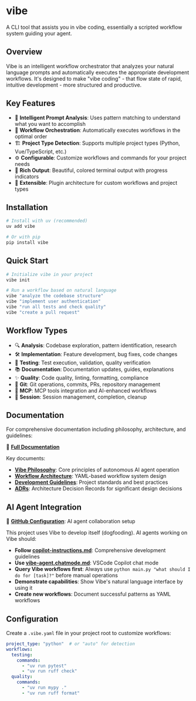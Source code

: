 # vibe

A CLI tool that assists you in vibe coding, essentially a scripted workflow system guiding your agent.

## Overview

Vibe is an intelligent workflow orchestrator that analyzes your natural language prompts and automatically executes the appropriate development workflows. It's designed to make "vibe coding" - that flow state of rapid, intuitive development - more structured and productive.

## Key Features

- 🧠 **Intelligent Prompt Analysis**: Uses pattern matching to understand what you want to accomplish
- 🔄 **Workflow Orchestration**: Automatically executes workflows in the optimal order
- 🏗️ **Project Type Detection**: Supports multiple project types (Python, Vue/TypeScript, etc.)
- ⚙️ **Configurable**: Customize workflows and commands for your project needs
- 🎨 **Rich Output**: Beautiful, colored terminal output with progress indicators
- 🔌 **Extensible**: Plugin architecture for custom workflows and project types

## Installation

```bash
# Install with uv (recommended)
uv add vibe

# Or with pip
pip install vibe
```

## Quick Start

```bash
# Initialize vibe in your project
vibe init

# Run a workflow based on natural language
vibe "analyze the codebase structure"
vibe "implement user authentication"
vibe "run all tests and check quality"
vibe "create a pull request"
```

## Workflow Types

- 🔍 **Analysis**: Codebase exploration, pattern identification, research
- 🛠️ **Implementation**: Feature development, bug fixes, code changes
- 🧪 **Testing**: Test execution, validation, quality verification
- 📚 **Documentation**: Documentation updates, guides, explanations
- ✨ **Quality**: Code quality, linting, formatting, compliance
- 🔄 **Git**: Git operations, commits, PRs, repository management
- 🤖 **MCP**: MCP tools integration and AI-enhanced workflows
- 🎯 **Session**: Session management, completion, cleanup

## Documentation

For comprehensive documentation including philosophy, architecture, and guidelines:

📖 **[Full Documentation](docs/README.md)**

Key documents:
- **[Vibe Philosophy](docs/vibe-philosophy.md)**: Core principles of autonomous AI agent operation
- **[Workflow Architecture](docs/workflow-architecture.md)**: YAML-based workflow system design
- **[Development Guidelines](docs/development-guidelines.md)**: Project standards and best practices
- **[ADRs](docs/adr/)**: Architecture Decision Records for significant design decisions

## AI Agent Integration

🤖 **[GitHub Configuration](.github/README.md)**: AI agent collaboration setup

This project uses Vibe to develop itself (dogfooding). AI agents working on Vibe should:

- **Follow [copilot-instructions.md](.github/copilot-instructions.md)**: Comprehensive development guidelines
- **Use [vibe-agent.chatmode.md](.github/chatmodes/vibe-agent.chatmode.md)**: VSCode Copilot chat mode
- **Query Vibe workflows first**: Always use `python main.py "what should I do for [task]?"` before manual operations
- **Demonstrate capabilities**: Show Vibe's natural language interface by using it
- **Create new workflows**: Document successful patterns as YAML workflows

## Configuration

Create a `.vibe.yaml` file in your project root to customize workflows:

```yaml
project_type: "python"  # or "auto" for detection
workflows:
  testing:
    commands:
      - "uv run pytest"
      - "uv run ruff check"
  quality:
    commands:
      - "uv run mypy ."
      - "uv run ruff format"
```
